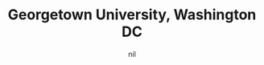 ---
title: "Georgetown University, Washington DC"
project_id: 
date: nil
conference_id: ""
presenters:
   - peter_bandettini
summary: "<p>Georgetown University, Washington DC</p>"
file: /assets/presentations/T110.ppt
filename: T110.ppt
layout: presentation
---